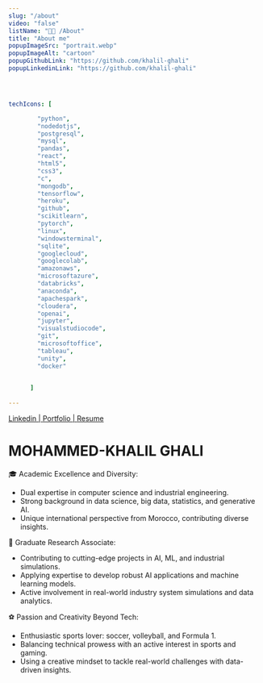 ```yaml
---
slug: "/about"
video: "false"
listName: "👨‍💻 /About"
title: "About me"
popupImageSrc: "portrait.webp"
popupImageAlt: "cartoon"
popupGithubLink: "https://github.com/khalil-ghali"
popupLinkedinLink: "https://github.com/khalil-ghali"




techIcons: [

        "python",
        "nodedotjs",
        "postgresql",
        "mysql",
        "pandas",
        "react", 
        "html5",
        "css3", 
        "c",
        "mongodb", 
        "tensorflow",
        "heroku",
        "github",
        "scikitlearn", 
        "pytorch",
        "linux",
        "windowsterminal",
        "sqlite",
        "googlecloud",
        "googlecolab",
        "amazonaws",
        "microsoftazure",
        "databricks",
        "anaconda",
        "apachespark",
        "cloudera",
        "openai",
        "jupyter",
        "visualstudiocode",
        "git",
        "microsoftoffice",
        "tableau",
        "unity",
        "docker"

        
      ]
    
---
```

[Linkedin | ](https://www.linkedin.com/in/mohammed-khalil-ghali-11305119b/)
[Portfolio | ](https://www.mohammedkhalilghali.com)
[Resume](https://drive.google.com/file/d/1J4LfWlDJ9B-dyWYkU2kLKK5Ym8ths8H2/view?usp=sharing)

# MOHAMMED-KHALIL GHALI

 🎓 Academic Excellence and Diversity:

- Dual expertise in computer science and industrial engineering.
- Strong background in data science, big data, statistics, and generative AI.
- Unique international perspective from Morocco, contributing diverse insights.

💼 Graduate Research Associate:

- Contributing to cutting-edge projects in AI, ML, and industrial simulations.
- Applying expertise to develop robust AI applications and machine learning models.
- Active involvement in real-world industry system simulations and data analytics.

⚽️ Passion and Creativity Beyond Tech:

- Enthusiastic sports lover: soccer, volleyball, and Formula 1.
- Balancing technical prowess with an active interest in sports and gaming.
- Using a creative mindset to tackle real-world challenges with data-driven insights.

